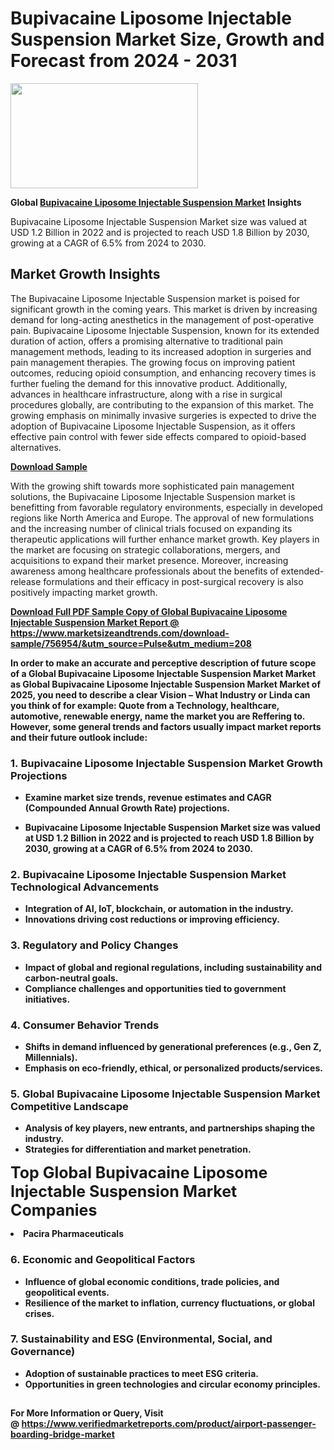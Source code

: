 <H1>Bupivacaine Liposome Injectable Suspension Market Size, Growth and Forecast from 2024 - 2031</H1><img class="aligncenter size-medium wp-image-584254" src="https://thirdeyenews.in/wp-content/uploads/2024/09/Global-Market-Research-300x168.jpeg" alt="" width="300" height="168" /><p><strong>Global&nbsp;<a href="https://www.marketsizeandtrends.com/download-sample/756954/&amp;utm_source=Pulse&amp;utm_medium=208">Bupivacaine Liposome Injectable Suspension Market</a> Insights</strong></p><p>Bupivacaine Liposome Injectable Suspension Market size was valued at USD 1.2 Billion in 2022 and is projected to reach USD 1.8 Billion by 2030, growing at a CAGR of 6.5% from 2024 to 2030.</p><p><h2>Market Growth Insights</h2> <p>The Bupivacaine Liposome Injectable Suspension market is poised for significant growth in the coming years. This market is driven by increasing demand for long-acting anesthetics in the management of post-operative pain. Bupivacaine Liposome Injectable Suspension, known for its extended duration of action, offers a promising alternative to traditional pain management methods, leading to its increased adoption in surgeries and pain management therapies. The growing focus on improving patient outcomes, reducing opioid consumption, and enhancing recovery times is further fueling the demand for this innovative product. Additionally, advances in healthcare infrastructure, along with a rise in surgical procedures globally, are contributing to the expansion of this market. The growing emphasis on minimally invasive surgeries is expected to drive the adoption of Bupivacaine Liposome Injectable Suspension, as it offers effective pain control with fewer side effects compared to opioid-based alternatives.</p> <p><strong><a href="#">Download Sample</a></strong></p> <p>With the growing shift towards more sophisticated pain management solutions, the Bupivacaine Liposome Injectable Suspension market is benefitting from favorable regulatory environments, especially in developed regions like North America and Europe. The approval of new formulations and the increasing number of clinical trials focused on expanding its therapeutic applications will further enhance market growth. Key players in the market are focusing on strategic collaborations, mergers, and acquisitions to expand their market presence. Moreover, increasing awareness among healthcare professionals about the benefits of extended-release formulations and their efficacy in post-surgical recovery is also positively impacting market growth.</p> <p><strong><a href="#"></p><p><span class=""><strong>Download Full PDF Sample Copy of Global Bupivacaine Liposome Injectable Suspension Market Report</strong> @ <a href="https://www.marketsizeandtrends.com/download-sample/756954/&amp;utm_source=Pulse&amp;utm_medium=208" target="_blank">https://www.marketsizeandtrends.com/download-sample/756954/&amp;utm_source=Pulse&amp;utm_medium=208</a></span></p><p>In order to make an accurate and perceptive description of future scope of a Global&nbsp;Bupivacaine Liposome Injectable Suspension Market Market as Global&nbsp;Bupivacaine Liposome Injectable Suspension Market Market of 2025, you need to describe a clear Vision &ndash; What Industry or Linda can you think of for example: Quote from a Technology, healthcare, automotive, renewable energy, name the market you are Reffering to. However, some general trends and factors usually impact market reports and their future outlook include:</p><h3>1.&nbsp;<strong>Bupivacaine Liposome Injectable Suspension Market Growth Projections</strong></h3><ul><li>Examine market size trends, revenue estimates and CAGR (Compounded Annual Growth Rate) projections.</li><li><p>Bupivacaine Liposome Injectable Suspension Market size was valued at USD 1.2 Billion in 2022 and is projected to reach USD 1.8 Billion by 2030, growing at a CAGR of 6.5% from 2024 to 2030.</p></li></ul><h3>2.&nbsp;<strong>Bupivacaine Liposome Injectable Suspension Market Technological Advancements</strong></h3><ul><li>Integration of AI, IoT, blockchain, or automation in the industry.</li><li>Innovations driving cost reductions or improving efficiency.</li></ul><h3>3.&nbsp;<strong>Regulatory and Policy Changes</strong></h3><ul><li>Impact of global and regional regulations, including sustainability and carbon-neutral goals.</li><li>Compliance challenges and opportunities tied to government initiatives.</li></ul><h3>4.&nbsp;<strong>Consumer Behavior Trends</strong></h3><ul><li>Shifts in demand influenced by generational preferences (e.g., Gen Z, Millennials).</li><li>Emphasis on eco-friendly, ethical, or personalized products/services.</li></ul><h3>5.&nbsp;<strong>Global Bupivacaine Liposome Injectable Suspension Market Competitive Landscape</strong></h3><ul><li>Analysis of key players, new entrants, and partnerships shaping the industry.</li><li>Strategies for differentiation and market penetration.</li></ul><p data-pm-slice="1 1 []"><span style="color: inherit; font-family: inherit; font-size: 25px;">Top Global Bupivacaine Liposome Injectable Suspension Market Companies</span></p><div class="" data-test-id=""><p><li>Pacira Pharmaceuticals</li></p></div><h3>6.&nbsp;<strong>Economic and Geopolitical Factors</strong></h3><ul><li>Influence of global economic conditions, trade policies, and geopolitical events.</li><li>Resilience of the market to inflation, currency fluctuations, or global crises.</li></ul><h3>7.&nbsp;<strong>Sustainability and ESG (Environmental, Social, and Governance)</strong></h3><ul><li>Adoption of sustainable practices to meet ESG criteria.</li><li>Opportunities in green technologies and circular economy principles.</li></ul><h2><strong style="font-size: 14px;">For More Information or Query, Visit @&nbsp;</strong><a style="background-color: #ffffff; font-size: 14px;" href="https://www.marketsizeandtrends.com/report/bupivacaine-liposome-injectable-suspension-market/" target="_blank">https://www.verifiedmarketreports.com/product/airport-passenger-boarding-bridge-market</a></h2>
